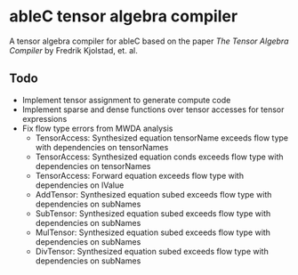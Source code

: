 # ableC tensor algebra compiler
A tensor algebra compiler for ableC based on the paper *The Tensor Algebra Compiler* by Fredrik Kjolstad, et. al.

## Todo
* Implement tensor assignment to generate compute code
* Implement sparse and dense functions over tensor accesses for tensor expressions
* Fix flow type errors from MWDA analysis
  * TensorAccess: Synthesized equation tensorName exceeds flow type with dependencies on tensorNames
  * TensorAccess: Synthesized equation conds exceeds flow type with dependencies on tensorNames
  * TensorAccess: Forward equation exceeds flow type with dependencies on lValue
  * AddTensor: Synthesized equation subed exceeds flow type with dependencies on subNames
  * SubTensor: Synthesized equation subed exceeds flow type with dependencies on subNames
  * MulTensor: Synthesized equation subed exceeds flow type with dependencies on subNames
  * DivTensor: Synthesized equation subed exceeds flow type with dependencies on subNames
